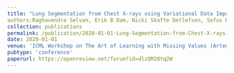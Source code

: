 ```yaml
---
title: "Lung Segmentation from Chest X-rays using Variational Data Imputation"
authors:Raghavendra Selvan, Erik B Dam, Nicki Skafte Detlefsen, Sofus Rischel, Kaining Sheng, Mads Nielsen, Akshay Pai
collection: publications
permalink: /publication/2020-01-01-Lung-Segmentation-from-Chest-X-rays-using-Variational-Data-Imputation
date: 2020-01-01
venue: 'ICML Workshop on The Art of Learning with Missing Values (Artemiss-2020)'
pubtype: 'conference'
paperurl: https://openreview.net/forum?id=dlzQM28tq2W
---
```



